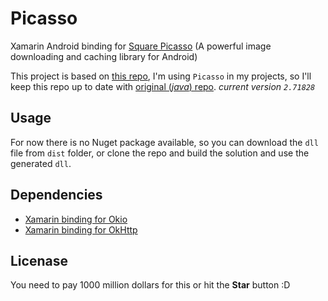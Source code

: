 # Picasso
 Xamarin Android binding for [Square Picasso](https://github.com/square/picasso) (A powerful image downloading and caching library for Android)
 
This project is based on [this repo](https://github.com/mattleibow/square-bindings), I'm using `Picasso` in my projects, so I'll keep this repo up to date with [original (_java_) repo](https://github.com/square/picasso). _current version `2.71828`_
 
 ## Usage
For now there is no Nuget package available, so you can download the `dll` file from `dist` folder, or clone the repo and build the solution and use the generated `dll`.

## Dependencies
- [Xamarin binding for Okio](https://github.com/rightek/square.okio)
- [Xamarin binding for OkHttp](https://github.com/rightek/square.okhttp)

## Licenase
You need to pay 1000 million dollars for this or hit the __Star__ button :D
